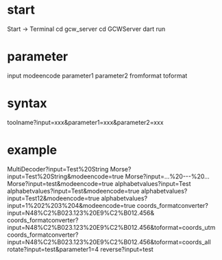 
# start

Start -> Terminal
cd gcw_server
cd GCWServer
dart run

# parameter

input
modeencode
parameter1
parameter2
fromformat
toformat

# syntax

toolname?input=xxx&parameter1=xxx&parameter2=xxx

# example

MultiDecoder?input=Test%20String
Morse?input=Test%20String&modeencode=true
Morse?input=...%20---%20...
Morse?input=test&modeencode=true
alphabetvalues?input=Test
alphabetvalues?input=Test&modeencode=true
alphabetvalues?input=Test12&modeencode=true
alphabetvalues?input=1%202%203%204&modeencode=true
coords_formatconverter?input=N48%C2%B023.123%20E9%C2%B012.456&
coords_formatconverter?input=N48%C2%B023.123%20E9%C2%B012.456&toformat=coords_utm
coords_formatconverter?input=N48%C2%B023.123%20E9%C2%B012.456&toformat=coords_all
rotate?input=test&parameter1=4
reverse?input=test

